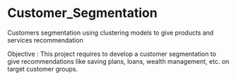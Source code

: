 # Customer_Segmentation
Customers segmentation using clustering models to give products and services recommendation

Objective :
This project requires to develop a customer segmentation to give recommendations like saving plans, loans, wealth management, etc. on target customer groups.

